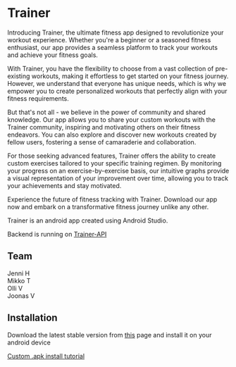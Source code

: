 # Trainer
Introducing Trainer, the ultimate fitness app designed to revolutionize your workout experience. Whether you're a beginner or a seasoned fitness enthusiast, our app provides a seamless platform to track your workouts and achieve your fitness goals.

With Trainer, you have the flexibility to choose from a vast collection of pre-existing workouts, making it effortless to get started on your fitness journey. However, we understand that everyone has unique needs, which is why we empower you to create personalized workouts that perfectly align with your fitness requirements.

But that's not all - we believe in the power of community and shared knowledge. Our app allows you to share your custom workouts with the Trainer community, inspiring and motivating others on their fitness endeavors. You can also explore and discover new workouts created by fellow users, fostering a sense of camaraderie and collaboration.

For those seeking advanced features, Trainer offers the ability to create custom exercises tailored to your specific training regimen. By monitoring your progress on an exercise-by-exercise basis, our intuitive graphs provide a visual representation of your improvement over time, allowing you to track your achievements and stay motivated.

Experience the future of fitness tracking with Trainer. Download our app now and embark on a transformative fitness journey unlike any other.

Trainer is an android app created using Android Studio.

Backend is running on [Trainer-API](https://github.com/ollivarila/Trainer-API)

## Team
Jenni H <br> 
Mikko T <br>
Olli V <br>
Joonas V

## Installation
Download the latest stable version from [this](https://users.metropolia.fi/~jennivh/Trainer/) page and install it on your android device<br>

[Custom .apk install tutorial](https://www.groovypost.com/howto/install-apk-files-on-android/)
